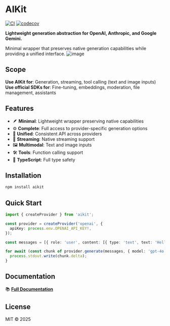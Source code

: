 # AIKit

[![CI](https://github.com/chinmaymk/aikit/workflows/CI/badge.svg)](https://github.com/chinmaymk/aikit/actions)
[![codecov](https://codecov.io/gh/chinmaymk/aikit/branch/main/graph/badge.svg)](https://codecov.io/gh/chinmaymk/aikit)

**Lightweight generation abstraction for OpenAI, Anthropic, and Google Gemini.**

Minimal wrapper that preserves native generation capabilities while providing a unified interface.
![image](https://github.com/user-attachments/assets/e5561788-2ab0-4b0f-aee0-5654b68ecd5b)

## Scope

**Use AIKit for**: Generation, streaming, tool calling (text and image inputs)  
**Use official SDKs for**: Fine-tuning, embeddings, moderation, file management, assistants

## Features

- 🪶 **Minimal**: Lightweight wrapper preserving native capabilities
- ⚙️ **Complete**: Full access to provider-specific generation options
- 🔄 **Unified**: Consistent API across providers
- 📡 **Streaming**: Native streaming support
- 🖼️ **Multimodal**: Text and image inputs
- 🛠️ **Tools**: Function calling support
- 📝 **TypeScript**: Full type safety

## Installation

```bash
npm install aikit
```

## Quick Start

```typescript
import { createProvider } from 'aikit';

const provider = createProvider('openai', {
  apiKey: process.env.OPENAI_API_KEY!,
});

const messages = [{ role: 'user', content: [{ type: 'text', text: 'Hello!' }] }];

for await (const chunk of provider.generate(messages, { model: 'gpt-4o' })) {
  process.stdout.write(chunk.delta);
}
```

## Documentation

📚 **[Full Documentation](https://chinmaymk.github.io/aikit/)**

## License

MIT © 2025
